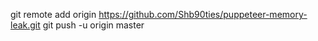 git remote add origin https://github.com/Shb90ties/puppeteer-memory-leak.git
git push -u origin master